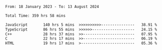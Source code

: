 <!-- ![GitHub metrics](https://metrics.lecoq.io/i-ice-bear) -->  

<!--START_SECTION:waka-->

```txt
From: 18 January 2023 - To: 13 August 2024

Total Time: 359 hrs 58 mins

JavaScript       140 hrs 5 mins  >>>>>>>>>>---------------   38.91 %
TypeScript       86 hrs 55 mins  >>>>>>-------------------   24.15 %
C++              28 hrs 37 mins  >>-----------------------   07.95 %
C                22 hrs 17 mins  >>-----------------------   06.19 %
HTML             19 hrs 17 mins  >------------------------   05.36 %
```

<!--END_SECTION:waka-->
###
